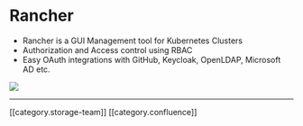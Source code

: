 # Rancher

* Rancher is a GUI Management tool for Kubernetes Clusters
* Authorization and Access control using RBAC
* Easy OAuth integrations with GitHub, Keycloak, OpenLDAP, Microsoft AD etc.

![](../../../../DevOps/FullExport/images/storage)

***

\[\[category.storage-team]] \[\[category.confluence]]
